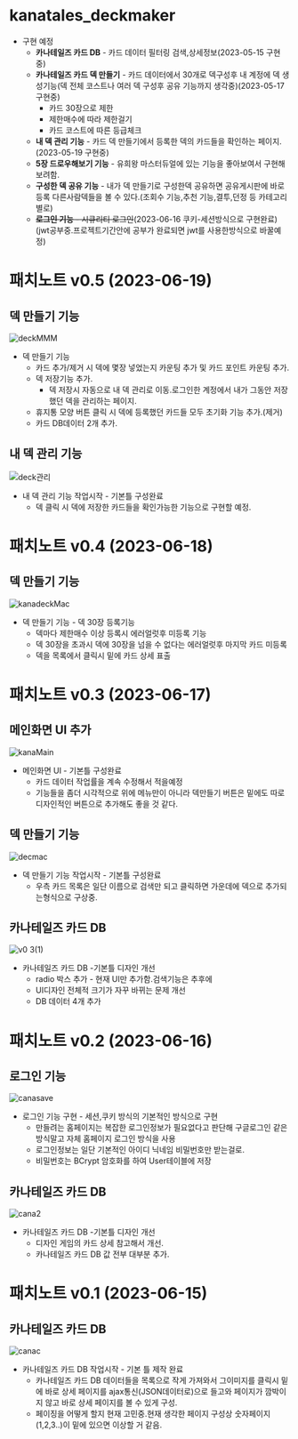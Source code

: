 # kanatales_deckmaker

* 구현 예정
  * **카나테일즈 카드 DB** - 카드 데이터 필터링 검색,상세정보(2023-05-15 구현중)
  * **카나테일즈 카드 덱 만들기** - 카드 데이터에서 30개로 덱구성후 내 계정에 덱 생성기능(덱 전체 코스트나 여러 덱 구성후 공유 기능까지 생각중)(2023-05-17 구현중)
    * 카드 30장으로 제한
    * 제한매수에 따라 제한걸기
    * 카드 코스트에 따른 등급체크
  * **내 덱 관리 기능** - 카드 덱 만들기에서 등록한 덱의 카드들을 확인하는 페이지.(2023-05-19 구현중)
  * **5장 드로우해보기 기능** - 유희왕 마스터듀얼에 있는 기능을 좋아보여서 구현해 보려함.
  * **구성한 덱 공유 기능** - 내가 덱 만들기로 구성한덱 공유하면 공유게시판에 바로 등록 다른사람덱들을 볼 수 있다.(조회수 기능,추천 기능,결투,던정 등 카테고리별로)
  * ~~**로그인 기능** - 시큐리티 로그인~~(2023-06-16 쿠키-세션방식으로 구현완료)(jwt공부중.프로젝트기간안에 공부가 완료되면 jwt를 사용한방식으로 바꿀예정)



# 패치노트 v0.5 (2023-06-19)
## 덱 만들기 기능
![deckMMM](https://github.com/jungtaemin/kanatales_deckmaker/assets/96284736/ed97ca6b-358b-433b-bf06-07425de28abc)
* 덱 만들기 기능
   * 카드 추가/제거 시 덱에 몇장 넣었는지 카운팅 추가 및 카드 포인트 카운팅 추가.
   * 덱 저장기능 추가.
     * 덱 저장시 자동으로 내 덱 관리로 이동.로그인한 계정에서 내가 그동안 저장했던 덱을 관리하는 페이지.
   * 휴지통 모양 버튼 클릭 시 덱에 등록했던 카드들 모두 초기화 기능 추가.(제거)
   * 카드 DB데이터 2개 추가.
## 내 덱 관리 기능
![deck관리](https://github.com/jungtaemin/kanatales_deckmaker/assets/96284736/edd55901-8411-46aa-a5f8-deed673b947d)
* 내 덱 관리 기능 작업시작 - 기본틀 구성완료
  * 덱 클릭 시 덱에 저장한 카드들을 확인가능한 기능으로 구현할 예정.
# 패치노트 v0.4 (2023-06-18)
## 덱 만들기 기능
![kanadeckMac](https://github.com/jungtaemin/kanatales_deckmaker/assets/96284736/88a36660-9e92-4f17-bcf6-6d5e2290597b)
* 덱 만들기 기능 - 덱 30장 등록기능
  * 덱마다 제한매수 이상 등록시 에러얼럿후 미등록 기능
  * 덱 30장을 초과시 덱에 30장을 넘을 수 없다는 에러얼럿후 마지막 카드 미등록
  *  덱을 목록에서 클릭시 밑에 카드 상세 표출
# 패치노트 v0.3 (2023-06-17)
## 메인화면 UI 추가
![kanaMain](https://github.com/jungtaemin/kanatales_deckmaker/assets/96284736/8cf601c2-2766-4761-a15d-3da499253cb0)
* 메인화면 UI - 기본틀 구성완료
  * 카드 데이터 작업률을 계속 수정해서 적을예정
  * 기능들을 좀더 시각적으로 위에 메뉴만이 아니라 덱만들기 버튼은 밑에도 따로 디자인적인 버튼으로 추가해도 좋을 것 같다. 

## 덱 만들기 기능
![decmac](https://github.com/jungtaemin/kanatales_deckmaker/assets/96284736/defd42ae-cada-4209-af83-0e5ba1e36b7c)
* 덱 만들기 기능 작업시작 - 기본틀 구성완료
  * 우측 카드 목록은 일단 이름으로 검색만 되고 클릭하면 가운데에 덱으로 추가되는형식으로 구상중.
 
## 카나테일즈 카드 DB
![v0 3(1)](https://github.com/jungtaemin/kanatales_deckmaker/assets/96284736/8342d7df-9763-4a75-b8ea-12bb969d0569)
* 카나테일즈 카드 DB -기본틀 디자인 개선
  * radio 박스 추가 - 현재 UI만 추가함.검색기능은 추후에
  * UI디자인 전체적 크기가 자꾸 바뀌는 문제 개선
  * DB 데이터 4개 추가 
# 패치노트 v0.2 (2023-06-16)
## 로그인 기능
![canasave](https://github.com/jungtaemin/kanatales_deckmaker/assets/96284736/06fd61e4-b94a-4e07-9ebc-2de06c64d0c9)
* 로그인 기능 구현 - 세션,쿠키 방식의 기본적인 방식으로 구현
  * 만들려는 홈페이지는 복잡한 로그인정보가 필요없다고 판단해 구글로그인 같은 방식말고 자체 홈페이지 로그인 방식을 사용
  * 로그인정보는 일단 기본적인 아이디 닉네임 비밀번호만 받는걸로.
  * 비밀번호는 BCrypt 암호화를 하여 User테이블에 저장
## 카나테일즈 카드 DB      
![cana2](https://github.com/jungtaemin/kanatales_deckmaker/assets/96284736/291f5e6a-6959-4c02-af1f-5eb6cef1b629)
* 카나테일즈 카드 DB -기본틀 디자인 개선
   * 디자인 게임의 카드 상세 참고해서 개선.
   * 카나테일즈 카드 DB 값 전부 대부분 추가.


     
   

# 패치노트 v0.1 (2023-06-15)
## 카나테일즈 카드 DB
![canac](https://github.com/jungtaemin/kanatales_deckmaker/assets/96284736/e15bd1ea-7280-4b86-bab7-075f2457910b)
* 카나테일즈 카드 DB 작업시작 - 기본 틀 제작 완료
  * 카나테일즈 카드 DB 데이터들을 목록으로 작게 가져와서 그이미지를 클릭시 밑에 바로 상세 페이지를 ajax통신(JSON데이터로)으로 들고와 페이지가 깜박이지 않고 바로 상세
  페이지를 볼 수 있게 구성.
  *  페이징을 어떻게 할지 현재 고민중.현재 생각한 페이지 구성상 숫자페이지(1,2,3..)이 밑에 있으면 이상할 거 같음.
